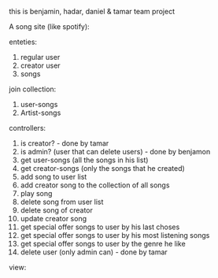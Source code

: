 this is benjamin, hadar, daniel & tamar team project

A song site (like spotify):

enteties:
1) regular user
2) creator user
3) songs

join collection:
1) user-songs
2) Artist-songs

controllers:
1) is creator? - done by tamar
2) is admin? (user that can delete users) - done by benjamon
3) get user-songs (all the songs in his list)
4) get creator-songs (only the songs that he created)
5) add song to user list
6) add creator song to the collection of all songs 
7) play song
8) delete song from user list
9) delete song of creator
10) update creator song
11) get special offer songs to user by his last choses
12) get special offer songs to user by his most listening songs
13) get special offer songs to user by the genre he like
14) delete user (only admin can) - done by tamar

view: